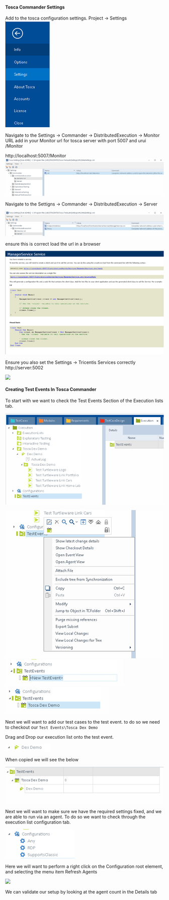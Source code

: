 #### Tosca Commander Settings

Add to the tosca configuration settings. Project -> Settings
![](./img/Pasted%20image%2020230216120032.png)

Navigate to the Settings -> Commander -> DistributedExecution -> Monitor URL add in your Monitor url for tosca server with port 5007 and urui /Monitor

http://localhost:5007/Monitor
![](./img/Pasted%20image%2020230216120341.png)

Navigate to the Settigns -> Commander -> DistributedExecution -> Server

![](./img/Pasted%20image%2020230216120707.png)

ensure this is correct load the url in a browser 

![](./img/Pasted%20image%2020230216120748.png)

Ensure you also set the Settings -> Tricentis Services correctly http://server:5002

![](Pasted%20image%2020230216121108.png)



#### Creating Test Events In Tosca Commander

To start with we want to check the Test Events Section of the Execution lists tab.

![](./img/testevent-checkout.png)

![](./img/Pasted%20image%2020230216115743.png)
![](./img/Pasted%20image%2020230216115801.png)
![](./img/Pasted%20image%2020230216115904.png)


Next we will want to add our test cases to the test event. to do so we need to checkout our 
`Test Events\Tosca Dex Demo`

Drag and Drop our execution list onto the test event.

![](./img/Pasted%20image%2020230216132855.png)

When copied we will see the below

![](./img/Pasted%20image%2020230216132738.png)

Next we will want to make sure we have the required settings fixed, and we are able to run via an agent. To do so we want to check through the execution list configuration tab.

![](./img/Pasted%20image%2020230216133018.png)

Here we will want to perform a right click on the Configuration root element, and selecting the menu item Refresh Agents

![](Pasted%20image%2020230216133117.png)

We can validate our setup by looking at the agent count in the Details tab
